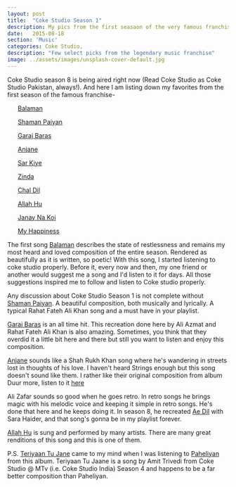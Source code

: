 ```yaml
---
layout: post
title:  "Coke Studio Season 1"
description: My pics from the first seasaon of the very famous franchise.
date:   2015-08-18
section: 'Music'
categories: Coke Studio, 
description: "Few select picks from the legendary music franchise"
image: ../assets/images/unsplash-cover-default.jpg
---
```


Coke Studio season 8 is being aired right now (Read Coke Studio as Coke Studio Pakistan, always!). And here I am listing down my favorites from the first season of the famous
franchise-
<ul>
<a href="https://www.youtube.com/watch?v=RKIsBmwI8zk" target="_blank">Balaman</a>
</ul>
<ul>
<a href="https://www.youtube.com/watch?v=WAhwKIPRhRE" target="_blank">Shaman Paiyan</a>
</ul>
<ul>
<a href="https://www.youtube.com/watch?v=7rLxN41avhY" target="_blank">Garaj Baras</a>
</ul>
<ul>
<a href="https://www.youtube.com/watch?v=0rP337lC_cI" target="_blank">Anjane</a>
</ul>
<ul>
<a href="https://www.youtube.com/watch?v=V33jn1civAQ" target="_blank">Sar Kiye</a>
</ul>
<ul>
<a href="https://www.youtube.com/watch?v=KjF-iRLPIak" target="_blank">Zinda</a>
</ul>
<ul>
<a href="https://www.youtube.com/watch?v=acqctXbGM9I" target="_blank">Chal Dil</a>
</ul>
<ul>
<a href="https://www.youtube.com/watch?v=bpsSkUvlwiE" target="_blank">Allah Hu</a>
</ul>
<ul>
<a href="https://www.youtube.com/watch?v=iAX8qPw5zBw" target="_blank">Janay Na Koi</a>
</ul>
<ul>
<a href="https://www.youtube.com/watch?v=xFQxhvQPzr8" target="_blank">My Happiness</a>
</ul>

The first song <a href="https://www.youtube.com/watch?v=RKIsBmwI8zk" target="_blank">Balaman</a> describes the state of restlessness and remains my most heard and loved composition of the entire season. Rendered as beautifully as
it is written, so poetic!
With this song, I started listening to coke studio properly. Before it, every now and
then, my one friend or another would suggest me a song and I'd listen to
it for days. All those suggestions inspired me to follow and listen to Coke
studio properly.

Any discussion about Coke Studio Season 1 is not complete without <a href="https://www.youtube.com/watch?v=WAhwKIPRhRE" target="_blank">Shaman Paiyan</a>. A beautiful composition, both musically and lyrically. A typical Rahat Fateh Ali Khan song and a must have in your playlist. 

<a href="https://www.youtube.com/watch?v=7rLxN41avhY" target="_blank">Garaj Baras</a> is an all time hit. This recreation done here by Ali Azmat
and Rahat Fateh Ali Khan is also amazing. Sometimes, you think that they
overdid it a little bit here and there but still you want to listen and
enjoy this composition.

<a href="https://www.youtube.com/watch?v=0rP337lC_cI" target="_blank">Anjane</a> sounds like a Shah Rukh Khan song where he's wandering in streets
lost in thoughts of his love. I haven't heard Strings enough but this song doesn't sound like them. I rather like their original
composition from album Duur more, listen to it <a href= "https://www.youtube.com/watch?v=58yEDh_s_b0" target="_blank">here</a>

Ali Zafar sounds so good when he goes retro. In retro songs he brings magic with his
melodic voice and keeping it simple in retro songs. He's done that here
and he keeps doing it. In season 8, he recreated <a href="https://www.youtube.com/watch?v=1vPfLURfkBc" target="_blank">Ae Dil</a> with Sara Haider, and that song's gonna be in my playlist
forever.

<a href="https://www.youtube.com/watch?v=bpsSkUvlwiE" target="_blank">Allah Hu</a> is sung and performed by many artists. There are
many great renditions of this song and this is one of them.

P.S. <a href="https://www.youtube.com/watch?v=jBQNHOC474s">Teriyaan Tu Jane</a> came to my mind when I was listening to <a href="https://www.youtube.com/watch?v=lAbc_Oo3LyE">Paheliyan</a> from this album. Teriyaan Tu Jaane is a song by Amit Trivedi from Coke Studio @ MTv (i.e. Coke Studio India)
Season 4 and happens to be a far better composition than Paheliyan.
